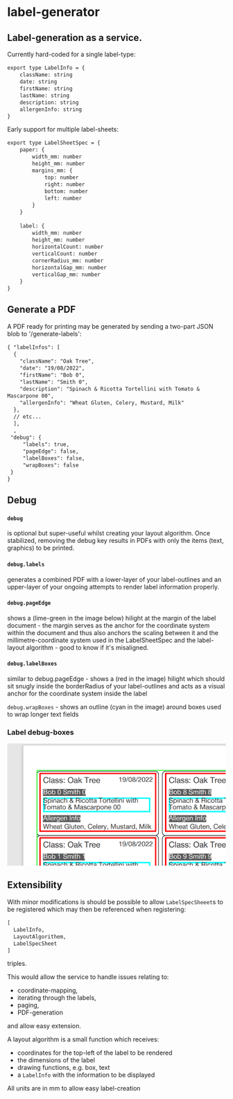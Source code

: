 # label-generator

## Label-generation as a service.

Currently hard-coded for a single label-type:

```
export type LabelInfo = {
    className: string
    date: string
    firstName: string
    lastName: string
    description: string
    allergenInfo: string
}
```

Early support for multiple label-sheets:

```
export type LabelSheetSpec = {
    paper: {
        width_mm: number
        height_mm: number
        margins_mm: {
            top: number
            right: number
            bottom: number
            left: number
        }
    }

    label: {
        width_mm: number
        height_mm: number
        horizontalCount: number
        verticalCount: number
        cornerRadius_mm: number
        horizontalGap_mm: number
        verticalGap_mm: number
    }
}
```

## Generate a PDF

A PDF ready for printing may be generated by sending a two-part JSON blob to '/generate-labels':

```
{ "labelInfos": [
  {
    "className": "Oak Tree",
    "date": "19/08/2022",
    "firstName": "Bob 0",
    "lastName": "Smith 0",
    "description": "Spinach & Ricotta Tortellini with Tomato & Mascarpone 00",
    "allergenInfo": "Wheat Gluten, Celery, Mustard, Milk"
  },
  // etc...
  ],
  ,
 "debug": {
	 "labels": true,
	 "pageEdge": false,
	 "labelBoxes": false,
	 "wrapBoxes": false
 }
}
```

## Debug

#### `debug`

is optional but super-useful whilst creating your layout algorithm. Once stabilized, removing the debug key results in PDFs with only the items (text, graphics) to be printed.

#### `debug.labels`

generates a combined PDF with a lower-layer of your label-outlines and an upper-layer of your ongoing attempts to render label information properly.

#### `debug.pageEdge`

shows a (lime-green in the image below) hilight at the margin of the label document - the margin serves as the anchor for the coordinate system within the document and thus also anchors the scaling between it and the millimetre-coordinate system used in the LabelSheetSpec and the label-layout algorithm - good to know if it's misaligned.

#### `debug.labelBoxes`

similar to debug.pageEdge - shows a (red in the image) hilight which should sit snugly inside the borderRadius of your label-outlines and acts as a visual anchor for the coordinate system inside the label

`debug.wrapBoxes` - shows an outline (cyan in the image) around boxes used to wrap longer text fields

### Label debug-boxes

![label debux-boxes](./docs/label-debug-boxes.png)

## Extensibility

With minor modifications is should be possible to allow `LabelSpecSheeet`s to be registered which may then be referenced when registering:

```
[
  LabelInfo,
  LayoutAlgorithem,
  LabelSpecSheet
]
```

triples.

This would allow the service to handle issues relating to:

-   coordinate-mapping,
-   iterating through the labels,
-   paging,
-   PDF-generation

and allow easy extension.

A layout algorithm is a small function which receives:

-   coordinates for the top-left of the label to be rendered
-   the dimensions of the label
-   drawing functions, e.g. box, text
-   a `LabelInfo` with the information to be displayed

All units are in mm to allow easy label-creation
